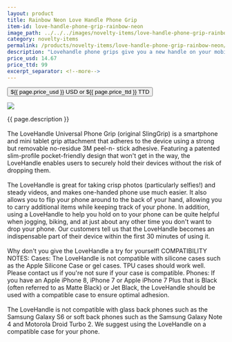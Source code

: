 ```yaml
---
layout: product
title: Rainbow Neon Love Handle Phone Grip
item-id: love-handle-phone-grip-rainbow-neon
image_path: ../../../images/novelty-items/love-handle-phone-grip-rainbow-neon.jpg
category: novelty-items
permalink: /products/novelty-items/love-handle-phone-grip-rainbow-neon/
description: "Lovehandle phone grips give you a new handle on your mobile life."
price_usd: 14.67
price_ttd: 99
excerpt_separator: <!--more-->
---
```


<button class="bg-blue-500 hover:bg-blue-700 text-white font-bold my-2 py-2 px-4 w-full snipcart-add-item" 
data-item-id="{{ page.item-id }}" 
data-item-price="{{page.price_usd}}"
data-item-url="{{ site.url }}/{{ page.category }}"
data-item-description="{{ page.description }}"
data-item-image="{{ page.image_path }}"
data-item-name="{{ page.title }}"
data-item-categories="{{ page.category }}">
${{ page.price_usd }} USD or ${{ page.price_ttd }} TTD
</button>

<!--more-->
<div class="flex flex-wrap">
  <div class="w-64 p-4 h-auto">
    <a data-fancybox="gallery" href="{{ page.image_path }}"><img src="{{ page.image_path }}"></a>
  </div>
  <div class="sm:flex-1">
    <p class="p-4 text-gray-700">
      {{ page.description }}
      <br><br>
      The LoveHandle Universal Phone Grip (original SlingGrip) is a smartphone and mini tablet grip attachment that adheres to the device using a strong but removable no-residue 3M peel-n- stick adhesive. Featuring a patented slim-profile pocket-friendly design that won't get in the way, the LoveHandle enables users to securely hold their devices without the risk of dropping them. 
      <br><br>
      The LoveHandle is great for taking crisp photos (particularly selfies!) and steady videos, and makes one-handed phone use much easier. It also allows you to flip your phone around to the back of your hand, allowing you to carry additional items while keeping track of your phone. In addition, using a LoveHandle to help you hold on to your phone can be quite helpful when jogging, biking, and at just about any other time you don't want to drop your phone. Our customers tell us that the LoveHandle becomes an indispensable part of their device within the first 30 minutes of using it. 
      <br><br>
      Why don't you give the LoveHandle a try for yourself! COMPATIBILITY NOTES: Cases: The LoveHandle is not compatible with silicone cases such as the Apple Silicone Case or gel cases. TPU cases should work well. Please contact us if you're not sure if your case is compatible. Phones: If you have an Apple iPhone 8, iPhone 7 or Apple iPhone 7 Plus that is Black (often referred to as Matte Black) or Jet Black, the LoveHandle should be used with a compatible case to ensure optimal adhesion. 
      <br><br>
      The LoveHandle is not compatible with glass back phones such as the Samsung Galaxy S6 or soft back phones such as the Samsung Galaxy Note 4 and Motorola Droid Turbo 2. We suggest using the LoveHandle on a compatible case for your phone.
    </p>
  </div>
</div>